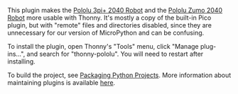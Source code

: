 This plugin makes the [Pololu 3pi+ 2040
Robot](https://www.pololu.com/category/300/3pi-plus-2040-robot) and
the [Pololu Zumo 2040
Robot](https://www.pololu.com/category/308/zumo-2040-robot)
more usable with Thonny.  It's
mostly a copy of the built-in Pico plugin, but with "remote" files and
directories disabled, since they are unnecessary for our version of
MicroPython and can be confusing.

To install the plugin, open Thonny's "Tools" menu, click "Manage
plug-ins...", and search for "thonny-pololu".  You will need to
restart after installing.

To build the project, see [Packaging Python
Projects](https://packaging.python.org/en/latest/tutorials/packaging-projects/).
More information about maintaining plugins is available
[here](https://github.com/thonny/thonny/wiki/Plugins).
